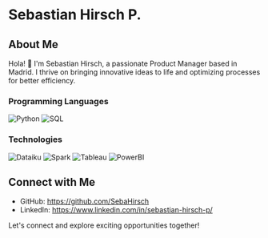 # Sebastian Hirsch P.

## About Me

Hola! 👋 I'm Sebastian Hirsch, a passionate Product Manager based in Madrid. I thrive on bringing innovative ideas to life and optimizing processes for better efficiency.

### Programming Languages
![Python](https://img.shields.io/badge/Python-3776AB?style=for-the-badge&logo=python&logoColor=white) 
![SQL](https://img.shields.io/badge/SQL-4479A1?style=for-the-badge&logo=sql&logoColor=white)

### Technologies
![Dataiku](https://img.shields.io/badge/Dataiku-008DBB?style=for-the-badge&logo=dataiku&logoColor=white) 
![Spark](https://img.shields.io/badge/Spark-E25A1C?style=for-the-badge&logo=apache%20spark&logoColor=white) 
![Tableau](https://img.shields.io/badge/Tableau-E97627?style=for-the-badge&logo=tableau&logoColor=white) 
![PowerBI](https://img.shields.io/badge/PowerBI-F2C811?style=for-the-badge&logo=powerbi&logoColor=white)

## Connect with Me

- GitHub: https://github.com/SebaHirsch
- LinkedIn: https://www.linkedin.com/in/sebastian-hirsch-p/
  
Let's connect and explore exciting opportunities together!
